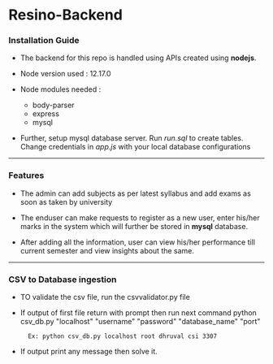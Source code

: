 # Resino-Backend


### Installation Guide

* The backend for this repo is handled using APIs created using **nodejs**.

* Node version used : 12.17.0
	
* Node modules needed :
	- body-parser
	- express
	- mysql

* Further, setup mysql database server. Run *run.sql* to create tables. Change credentials in *app.js* with your local database configurations
 
---

### Features

* The admin can add subjects as per latest syllabus and add exams as soon as taken by university

* The enduser can make requests to register as a new user, enter his/her marks in the system which will further be stored in **mysql** database.

* After adding all the information, user can view his/her performance till current semester and view insights about the same.


---

### CSV to Database ingestion

* TO validate the csv file, run the csvvalidator.py file

* If output of first file return with prompt then run next command
	python csv_db.py "localhost" "username" "password" "database_name" "port"

		Ex: python csv_db.py localhost root dhruval csi 3307

* If output print any message then solve it.
